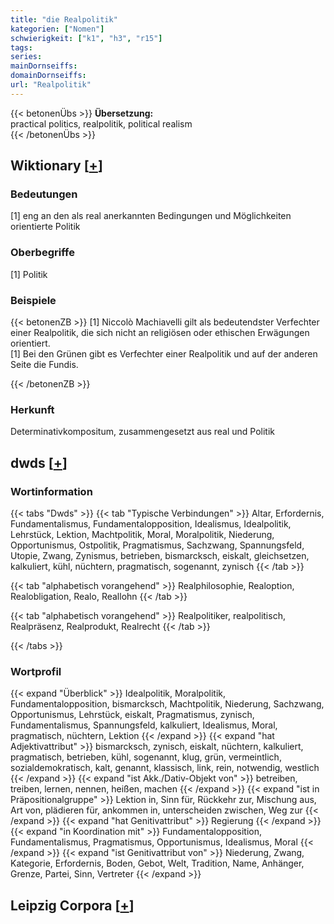 ```yaml
---
title: "die Realpolitik"
kategorien: ["Nomen"]
schwierigkeit: ["k1", "h3", "r15"]
tags:
series:
mainDornseiffs:
domainDornseiffs:
url: "Realpolitik"
---
```


{{< betonenÜbs >}}
**Übersetzung:**  
practical politics, realpolitik, political realism  
{{< /betonenÜbs >}}

## Wiktionary [[+](https://de.wiktionary.org/wiki/Realpolitik)]

### Bedeutungen
[1] eng an den als real anerkannten Bedingungen und Möglichkeiten orientierte Politik  

### Oberbegriffe
[1] Politik  

### Beispiele
{{< betonenZB >}}
[1] Niccolò Machiavelli gilt als bedeutendster Verfechter einer Realpolitik, die sich nicht an religiösen oder ethischen Erwägungen orientiert.  
[1] Bei den Grünen gibt es Verfechter einer Realpolitik und auf der anderen Seite die Fundis.  

{{< /betonenZB >}}
### Herkunft
Determinativkompositum, zusammengesetzt aus real und Politik  



## dwds [[+](https://www.dwds.de/wb/Realpolitik)]

### Wortinformation
{{< tabs "Dwds" >}}
{{< tab "Typische Verbindungen" >}}
Altar, Erfordernis, Fundamentalismus, Fundamentalopposition, Idealismus, Idealpolitik, Lehrstück, Lektion, Machtpolitik, Moral, Moralpolitik, Niederung, Opportunismus, Ostpolitik, Pragmatismus, Sachzwang, Spannungsfeld, Utopie, Zwang, Zynismus, betrieben, bismarcksch, eiskalt, gleichsetzen, kalkuliert, kühl, nüchtern, pragmatisch, sogenannt, zynisch
{{< /tab >}}

{{< tab "alphabetisch vorangehend" >}}
Realphilosophie, Realoption, Realobligation, Realo, Reallohn
{{< /tab >}}

{{< tab "alphabetisch vorangehend" >}}
Realpolitiker, realpolitisch, Realpräsenz, Realprodukt, Realrecht
{{< /tab >}}

{{< /tabs >}}

### Wortprofil
{{< expand "Überblick" >}} Idealpolitik, Moralpolitik, Fundamentalopposition, bismarcksch, Machtpolitik, Niederung, Sachzwang, Opportunismus, Lehrstück, eiskalt, Pragmatismus, zynisch, Fundamentalismus, Spannungsfeld, kalkuliert, Idealismus, Moral, pragmatisch, nüchtern, Lektion {{< /expand >}}
{{< expand "hat Adjektivattribut" >}} bismarcksch, zynisch, eiskalt, nüchtern, kalkuliert, pragmatisch, betrieben, kühl, sogenannt, klug, grün, vermeintlich, sozialdemokratisch, kalt, genannt, klassisch, link, rein, notwendig, westlich {{< /expand >}}
{{< expand "ist Akk./Dativ-Objekt von" >}} betreiben, treiben, lernen, nennen, heißen, machen {{< /expand >}}
{{< expand "ist in Präpositionalgruppe" >}} Lektion in, Sinn für, Rückkehr zur, Mischung aus, Art von, plädieren für, ankommen in, unterscheiden zwischen, Weg zur {{< /expand >}}
{{< expand "hat Genitivattribut" >}} Regierung {{< /expand >}}
{{< expand "in Koordination mit" >}} Fundamentalopposition, Fundamentalismus, Pragmatismus, Opportunismus, Idealismus, Moral {{< /expand >}}
{{< expand "ist Genitivattribut von" >}} Niederung, Zwang, Kategorie, Erfordernis, Boden, Gebot, Welt, Tradition, Name, Anhänger, Grenze, Partei, Sinn, Vertreter {{< /expand >}}

## Leipzig Corpora [[+](https://corpora.uni-leipzig.de/en/res?word=Realpolitik&corpusId=deu_newscrawl-public_2018)]


